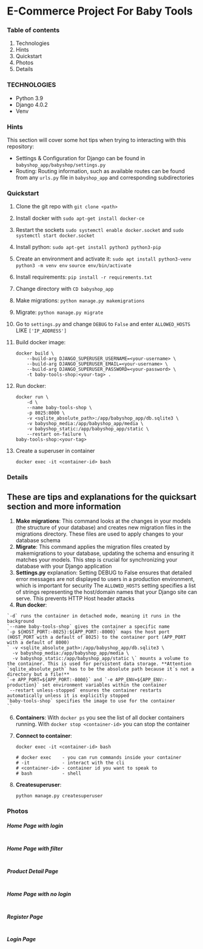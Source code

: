 # E-Commerce Project For Baby Tools

### Table of contents

1. Technologies
2. Hints
3. Quickstart
4. Photos
5. Details

### TECHNOLOGIES

- Python 3.9
- Django 4.0.2
- Venv

### Hints

This section will cover some hot tips when trying to interacting with this repository:

- Settings & Configuration for Django can be found in `babyshop_app/babyshop/settings.py`
- Routing: Routing information, such as available routes can be found from any `urls.py` file in `babyshop_app` and corresponding subdirectories

### Quickstart

1. Clone the git repo with `git clone <path>`
2. Install docker with `sudo apt-get install docker-ce`
3. Restart the sockets `sudo systemctl enable docker.socket` and `sudo systemctl start docker.socket`
4. Install python: `sudo apt-get install python3 python3-pip`
5. Create an environment and activate it: `sudo apt install python3-venv` `python3 -m venv env` `source env/bin/activate`
6. Install requirements: `pip install -r requirements.txt`
7. Change directory with `CD babyshop_app`
8. Make migrations: `python manage.py makemigrations`
9. Migrate: `python manage.py migrate`
10. Go to `settings.py` and change `DEBUG` to `False` and enter `ALLOWED_HOSTS` LIKE `['IP_ADDRESS']`
11. Build docker image:
    
    ```
    docker build \
        --build-arg DJANGO_SUPERUSER_USERNAME=<your-username> \
        --build-arg DJANGO_SUPERUSER_EMAIL=<your-username> \
        --build-arg DJANGO_SUPERUSER_PASSWORD=<your-password> \
        -t baby-tools-shop:<your-tag> .
    ```
    
12. Run docker:
    
    ```
    docker run \
        -d \
        --name baby-tools-shop \
        -p 8025:8000 \
        -v <sqlite_absolute_path>:/app/babyshop_app/db.sqlite3 \
        -v babyshop_media:/app/babyshop_app/media \
        -v babyshop_static:/app/babyshop_app/static \
        --restart on-failure \
    baby-tools-shop:<your-tag>
    ```
    
13. Create a superuser in container
    
    ```
    docker exec -it <container-id> bash
    ```

  

### Details
## These are tips and explanations for the quicksart section and more information

1. **Make migrations**: This command looks at the changes in your models (the structure of your database) and creates new migration files in the migrations directory. These files are used to apply changes to your database schema
2. **Migrate**: This command applies the migration files created by makemigrations to your database, updating the schema and ensuring it matches your models. This step is crucial for synchronizing your database with your Django application
3. **Settings.py** explanation: 
    Setting DEBUG to False ensures that detailed error messages are not displayed to users in a production environment, which is important for security
    The `ALLOWED_HOSTS` setting specifies a list of strings representing the host/domain names that your Django site can serve. This prevents HTTP Host header attacks
4. **Run docker**:
   
  ```
  `-d` runs the container in detached mode, meaning it runs in the background
  `--name baby-tools-shop` gives the container a specific name
  `-p ${HOST_PORT:-8025}:${APP_PORT:-8000}` maps the host port (HOST_PORT with a default of 8025) to the container port (APP_PORT with a default of 8000)
  ` -v <sqlite_absolute_path>:/app/babyshop_app/db.sqlite3 \
    -v babyshop_media:/app/babyshop_app/media \
    -v babyshop_static:/app/babyshop_app/static \` mounts a volume to the container. This is used for persistent data storage. **Attention `sqlite_absolute_path` has to be the absolute path because it´s not a directory but a file!**
  `-e APP_PORT=${APP_PORT:-8000}` and `-e APP_ENV=${APP_ENV:-production}` set environment variables within the container
  `--restart unless-stopped` ensures the container restarts automatically unless it is explicitly stopped
  `baby-tools-shop` specifies the image to use for the container
  ``
  ```

6. **Containers**: With `docker ps` you see the list of all docker containers running. With `docker stop <container-id>` you can stop the container
7. **Connect to container**:
   
    ```
    docker exec -it <container-id> bash

    # docker exec    - you can run commands inside your container
    # -it            - interact with the cli
    # <container-id> - container id you want to speak to
    # bash           - shell
    ```
8. **Createsuperuser**:
    ```
    python manage.py createsuperuser
    ```
    
### Photos

##### Home Page with login

<img alt="" src="https://github.com/MET-DEV/Django-E-Commerce/blob/master/project_images/capture_20220323080815407.jpg"></img>
##### Home Page with filter
<img alt="" src="https://github.com/MET-DEV/Django-E-Commerce/blob/master/project_images/capture_20220323080840305.jpg"></img>
##### Product Detail Page
<img alt="" src="https://github.com/MET-DEV/Django-E-Commerce/blob/master/project_images/capture_20220323080934541.jpg"></img>

##### Home Page with no login
<img alt="" src="https://github.com/MET-DEV/Django-E-Commerce/blob/master/project_images/capture_20220323080953570.jpg"></img>


##### Register Page

<img alt="" src="https://github.com/MET-DEV/Django-E-Commerce/blob/master/project_images/capture_20220323081016022.jpg"></img>


##### Login Page

<img alt="" src="https://github.com/MET-DEV/Django-E-Commerce/blob/master/project_images/capture_20220323081044867.jpg"></img>

